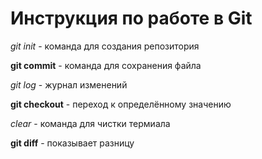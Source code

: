 # Инструкция по работе в Git

*git init* - команда для создания репозитория

**git commit** - команда для сохранения файла

_git log_ - журнал изменений

__git checkout__ - переход к определённому значению

*clear* - команда для чистки термиала

**git diff** - показывает разницу

